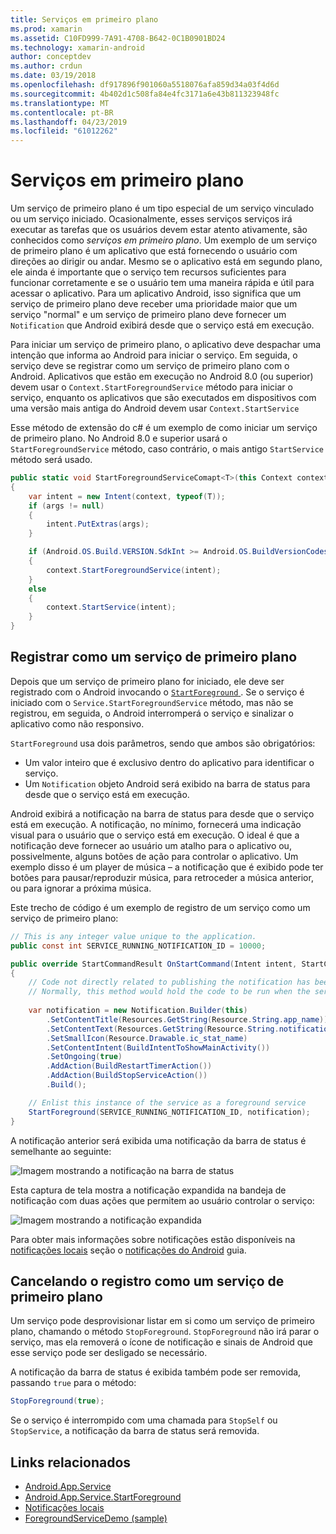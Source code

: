 ```yaml
---
title: Serviços em primeiro plano
ms.prod: xamarin
ms.assetid: C10FD999-7A91-4708-B642-0C1B0901BD24
ms.technology: xamarin-android
author: conceptdev
ms.author: crdun
ms.date: 03/19/2018
ms.openlocfilehash: df917896f901060a5518076afa859d34a03f4d6d
ms.sourcegitcommit: 4b402d1c508fa84e4fc3171a6e43b811323948fc
ms.translationtype: MT
ms.contentlocale: pt-BR
ms.lasthandoff: 04/23/2019
ms.locfileid: "61012262"
---
```

# <a name="foreground-services"></a>Serviços em primeiro plano

Um serviço de primeiro plano é um tipo especial de um serviço vinculado ou um serviço iniciado. Ocasionalmente, esses serviços serviços irá executar as tarefas que os usuários devem estar atento ativamente, são conhecidos como _serviços em primeiro plano_. Um exemplo de um serviço de primeiro plano é um aplicativo que está fornecendo o usuário com direções ao dirigir ou andar. Mesmo se o aplicativo está em segundo plano, ele ainda é importante que o serviço tem recursos suficientes para funcionar corretamente e se o usuário tem uma maneira rápida e útil para acessar o aplicativo. Para um aplicativo Android, isso significa que um serviço de primeiro plano deve receber uma prioridade maior que um serviço "normal" e um serviço de primeiro plano deve fornecer um `Notification` que Android exibirá desde que o serviço está em execução.
 
Para iniciar um serviço de primeiro plano, o aplicativo deve despachar uma intenção que informa ao Android para iniciar o serviço. Em seguida, o serviço deve se registrar como um serviço de primeiro plano com o Android. Aplicativos que estão em execução no Android 8.0 (ou superior) devem usar o `Context.StartForegroundService` método para iniciar o serviço, enquanto os aplicativos que são executados em dispositivos com uma versão mais antiga do Android devem usar `Context.StartService`

Esse método de extensão do c# é um exemplo de como iniciar um serviço de primeiro plano. No Android 8.0 e superior usará o `StartForegroundService` método, caso contrário, o mais antigo `StartService` método será usado.  

```csharp
public static void StartForegroundServiceComapt<T>(this Context context, Bundle args = null) where T : Service
{
    var intent = new Intent(context, typeof(T));
    if (args != null) 
    {
        intent.PutExtras(args);
    }

    if (Android.OS.Build.VERSION.SdkInt >= Android.OS.BuildVersionCodes.O)
    {
        context.StartForegroundService(intent);
    }
    else
    {
        context.StartService(intent);
    }
}
```

## <a name="registering-as-a-foreground-service"></a>Registrar como um serviço de primeiro plano

Depois que um serviço de primeiro plano for iniciado, ele deve ser registrado com o Android invocando o [ `StartForeground` ](https://developer.xamarin.com/api/member/Android.App.Service.StartForeground/p/System.Int32/Android.App.Notification/). Se o serviço é iniciado com o `Service.StartForegroundService` método, mas não se registrou, em seguida, o Android interromperá o serviço e sinalizar o aplicativo como não responsivo.

`StartForeground` usa dois parâmetros, sendo que ambos são obrigatórios:
 
* Um valor inteiro que é exclusivo dentro do aplicativo para identificar o serviço.
* Um `Notification` objeto Android será exibido na barra de status para desde que o serviço está em execução.

Android exibirá a notificação na barra de status para desde que o serviço está em execução. A notificação, no mínimo, fornecerá uma indicação visual para o usuário que o serviço está em execução. O ideal é que a notificação deve fornecer ao usuário um atalho para o aplicativo ou, possivelmente, alguns botões de ação para controlar o aplicativo. Um exemplo disso é um player de música &ndash; a notificação que é exibido pode ter botões para pausar/reproduzir música, para retroceder a música anterior, ou para ignorar a próxima música. 

Este trecho de código é um exemplo de registro de um serviço como um serviço de primeiro plano:   

```csharp
// This is any integer value unique to the application.
public const int SERVICE_RUNNING_NOTIFICATION_ID = 10000;

public override StartCommandResult OnStartCommand(Intent intent, StartCommandFlags flags, int startId)
{
    // Code not directly related to publishing the notification has been omitted for clarity.
    // Normally, this method would hold the code to be run when the service is started.
    
    var notification = new Notification.Builder(this)
        .SetContentTitle(Resources.GetString(Resource.String.app_name))
        .SetContentText(Resources.GetString(Resource.String.notification_text))
        .SetSmallIcon(Resource.Drawable.ic_stat_name)
        .SetContentIntent(BuildIntentToShowMainActivity())
        .SetOngoing(true)
        .AddAction(BuildRestartTimerAction())
        .AddAction(BuildStopServiceAction())
        .Build();

    // Enlist this instance of the service as a foreground service
    StartForeground(SERVICE_RUNNING_NOTIFICATION_ID, notification);
}
```

A notificação anterior será exibida uma notificação da barra de status é semelhante ao seguinte:

![Imagem mostrando a notificação na barra de status](foreground-services-images/foreground-services-01.png "imagem mostrando a notificação na barra de status")

Esta captura de tela mostra a notificação expandida na bandeja de notificação com duas ações que permitem ao usuário controlar o serviço:

![Imagem mostrando a notificação expandida](foreground-services-images/foreground-services-02.png "imagem mostrando a notificação expandida.")

Para obter mais informações sobre notificações estão disponíveis na [notificações locais](~/android/app-fundamentals/notifications/local-notifications.md) seção o [notificações do Android](~/android/app-fundamentals/notifications/index.md) guia.

## <a name="unregistering-as-a-foreground-service"></a>Cancelando o registro como um serviço de primeiro plano

Um serviço pode desprovisionar listar em si como um serviço de primeiro plano, chamando o método `StopForeground`. `StopForeground` não irá parar o serviço, mas ela removerá o ícone de notificação e sinais de Android que esse serviço pode ser desligado se necessário.

A notificação da barra de status é exibida também pode ser removida, passando `true` para o método: 

```csharp
StopForeground(true);
```

Se o serviço é interrompido com uma chamada para `StopSelf` ou `StopService`, a notificação da barra de status será removida.

## <a name="related-links"></a>Links relacionados

- [Android.App.Service](https://developer.xamarin.com/api/type/Android.App.Service/)
- [Android.App.Service.StartForeground](https://developer.xamarin.com/api/member/Android.App.Service.StartForeground/p/System.Int32/Android.App.Notification/)
- [Notificações locais](~/android/app-fundamentals/notifications/local-notifications.md)
- [ForegroundServiceDemo (sample)](https://developer.xamarin.com/samples/monodroid/ApplicationFundamentals/ServiceSamples/ForegroundServiceDemo/)
